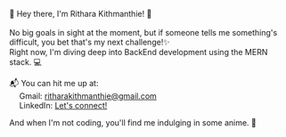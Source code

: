 

👋 Hey there, I'm Rithara Kithmanthie! 🌟
<br><br>No big goals in sight at the moment, but if someone tells me something's difficult, you bet that's my next challenge!✨<br> Right now, I'm diving deep into BackEnd development using the MERN stack. 💻

📬 You can hit me up at:<br>
   &ensp;&ensp;  Gmail: ritharakithmanthie@gmail.com<br>
   &ensp;&ensp; LinkedIn: [Let's connect!](https://www.linkedin.com/in/ritharak/)

And when I'm not coding, you'll find me indulging in some anime. 🎥 
<!---
rithakith/rithakith is a ✨ special ✨ repository because its `README.md` (this file) appears on your GitHub profile.
You can click the Preview link to take a look at your changes.
Hi, I’m Rithara Kithmanthie. I don't have any big goals for the time being. If someone says something is difficult, that's exactly what I'm gonna try out next 
- 👀 Currently I’m interested in BackEnd development using MERN stack.
- 📫 Reach me via
      my gmail:ritharakithmanthie@gmail.com
      my LinkedIn: https://www.linkedin.com/in/ritharak/
  In my free time I watch some anime.
--->
